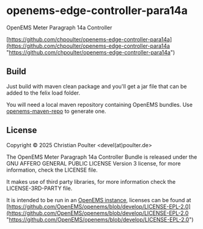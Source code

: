 # openems-edge-controller-para14a
OpenEMS Meter Paragraph 14a Controller

[https://github.com/chpoulter/openems-edge-controller-para14a](https://github.com/chpoulter/openems-edge-controller-para14a "https://github.com/chpoulter/openems-edge-controller-para14a")

## Build

Just build with maven clean package and you'll get a jar file that can be added to the felix load folder. 

You will need a local maven repository containing OpenEMS bundles. Use [openems-maven-repo](https://github.com/chpoulter/openems-maven-repo "openems-maven-repo") to generate one.

## License

Copyright © 2025 Christian Poulter <devel(at)poulter.de>

The OpenEMS Meter Paragraph 14a Controller Bundle is released under the GNU AFFERO GENERAL PUBLIC LICENSE Version 3 license, for more information, check the LICENSE file.

It makes use of third party libraries, for more information check the LICENSE-3RD-PARTY file.

It is intended to be run in an [OpenEMS instance](https://github.com/OpenEMS/openems "OpenEMS instance"), licenses can be found at [https://github.com/OpenEMS/openems/blob/develop/LICENSE-EPL-2.0](https://github.com/OpenEMS/openems/blob/develop/LICENSE-EPL-2.0 "https://github.com/OpenEMS/openems/blob/develop/LICENSE-EPL-2.0")

